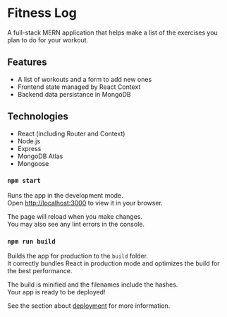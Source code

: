# Fitness Log

A full-stack MERN application that helps make a list of the exercises you plan to do for your workout.
## Features

* A list of workouts and a form to add new ones
* Frontend state managed by React Context
* Backend data persistance in MongoDB

## Technologies

* React (including Router and Context)
* Node.js
* Express
* MongoDB Atlas
* Mongoose

### `npm start`

Runs the app in the development mode.\
Open [http://localhost:3000](http://localhost:3000) to view it in your browser.

The page will reload when you make changes.\
You may also see any lint errors in the console.

### `npm run build`

Builds the app for production to the `build` folder.\
It correctly bundles React in production mode and optimizes the build for the best performance.

The build is minified and the filenames include the hashes.\
Your app is ready to be deployed!

See the section about [deployment](https://facebook.github.io/create-react-app/docs/deployment) for more information.
